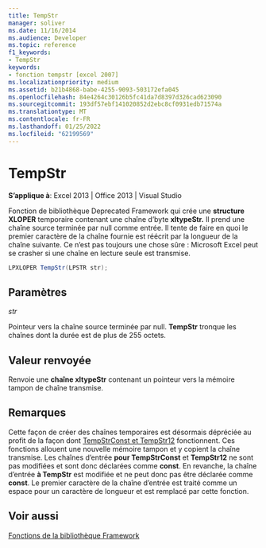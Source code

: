 ```yaml
---
title: TempStr
manager: soliver
ms.date: 11/16/2014
ms.audience: Developer
ms.topic: reference
f1_keywords:
- TempStr
keywords:
- fonction tempstr [excel 2007]
ms.localizationpriority: medium
ms.assetid: b21b4868-babe-4255-9093-503172efa045
ms.openlocfilehash: 84e4264c30126b5fc41da7d8397d326cad623090
ms.sourcegitcommit: 193df57ebf141020852d2ebc8cf0931edb71574a
ms.translationtype: MT
ms.contentlocale: fr-FR
ms.lasthandoff: 01/25/2022
ms.locfileid: "62199569"
---
```

# <a name="tempstr"></a>TempStr

 **S’applique à**: Excel 2013 | Office 2013 | Visual Studio 
  
Fonction de bibliothèque Deprecated Framework qui crée une **structure XLOPER** temporaire contenant une chaîne d’byte **xltypeStr.** Il prend une chaîne source terminée par null comme entrée. Il tente de faire en quoi le premier caractère de la chaîne fournie est réécrit par la longueur de la chaîne suivante. Ce n’est pas toujours une chose sûre : Microsoft Excel peut se crasher si une chaîne en lecture seule est transmise. 
  
```cs
LPXLOPER TempStr(LPSTR str);
```

## <a name="parameters"></a>Paramètres

 _str_
  
Pointeur vers la chaîne source terminée par null. **TempStr** tronque les chaînes dont la durée est de plus de 255 octets. 
  
## <a name="return-value"></a>Valeur renvoyée

Renvoie une **chaîne xltypeStr** contenant un pointeur vers la mémoire tampon de chaîne transmise. 
  
## <a name="remarks"></a>Remarques

Cette façon de créer des chaînes temporaires est désormais dépréciée au profit de la façon dont [TempStrConst et TempStr12](tempstrconst-tempstr12.md) fonctionnent. Ces fonctions allouent une nouvelle mémoire tampon et y copient la chaîne transmise. Les chaînes d’entrée **pour TempStrConst** et **TempStr12** ne sont pas modifiées et sont donc déclarées comme **const**. En revanche, la chaîne d’entrée **à TempStr** est modifiée et ne peut donc pas être déclarée comme **const**. Le premier caractère de la chaîne d’entrée est traité comme un espace pour un caractère de longueur et est remplacé par cette fonction.
  
## <a name="see-also"></a>Voir aussi



[Fonctions de la bibliothèque Framework](functions-in-the-framework-library.md)

